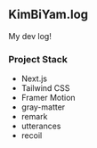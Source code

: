 ## KimBiYam.log
My dev log!

### Project Stack
- Next.js
- Tailwind CSS
- Framer Motion
- gray-matter
- remark
- utterances
- recoil